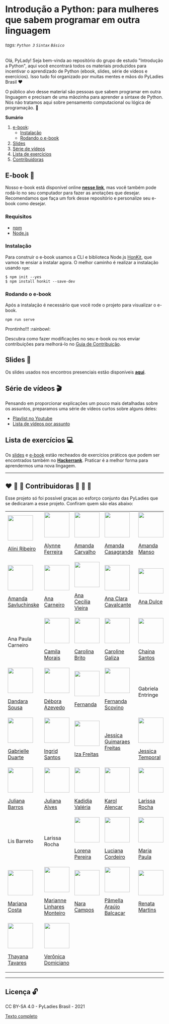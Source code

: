 # Introdução a Python: para mulheres que sabem programar em outra linguagem

###### tags: `Python 3` `Sintax` `Básico`

Olá, PyLady! Seja bem-vinda ao repositório do grupo de estudo "Introdução a Python", aqui você encontrará todos os materiais produzidos para incentivar o aprendizado de Python (ebook, slides, série de vídeos e exercícios). Isso tudo foi organizado por muitas mentes e mãos do PyLadies Brasil :heart:

O público alvo desse material são pessoas que sabem programar em outra linguagem e precisam de uma mãozinha para aprender a sintaxe de Python. Nós não tratamos aqui sobre pensamento computacional ou lógica de programação.
:rocket:

**Sumário**
1. [e-book](#e-book-ledger):
    - [Instalação](#instalação)
    - [Rodando o e-book](#rodando-o-e-book)
2. [Slides](#slides-dvd)
3. [Série de vídeos](#série-de-vídeos-clapper)
4. [Lista de exercícios](#lista-de-exercícios-female-technologist)
5. [Contribuidoras](#heart-orange_heart-yellow_heart-contribuidoras-green_heart-blue_heart-purple_heart)


## E-book :ledger:
Nosso e-book está disponível online **[nesse link](https://introducao-a-python-pyladies-brasil.netlify.app/)**, mas você também pode rodá-lo no seu computador para fazer as anotações que desejar. Recomendamos que faça um fork desse repositório e personalize seu e-book como desejar.

### Requisitos

- [npm](https://www.npmjs.com/get-npm)
- [Node.js](https://nodejs.org/en/)

### Instalação

Para construir o e-book usamos a CLI e biblioteca Node.js [HonKit](https://github.com/honkit/honkit/), que vamos te ensiar a instalar agora. O melhor caminho é realizar a instalação usando `npm`:

```
$ npm init --yes
$ npm install honkit --save-dev
```
### Rodando o e-book

Após a instalação é necessário que você rode o projeto para visualizar o e-book.

```
npm run serve
```

Prontinho!!! :rainbowl:

Descubra como fazer modificações no seu e-book ou nos enviar contribuições para melhorá-lo no [Guia de Contribuição](CONTRIBUITING.md).

## Slides :dvd:

Os slides usados nos encontros presenciais estão disponíveis **[aqui](slides.pdf)**.

## Série de vídeos :clapper:

Pensando em proporcionar explicações um pouco mais detalhadas sobre os assuntos, preparamos uma série de vídeos curtos sobre alguns deles:

- [Playlist no Youtube](https://youtube.com/playlist?list=PL0tfcsij9geHSKlUwYXHaJRaGMRWDyLmW)
- [Lista de vídeos por assunto](serie_youtube.md)

## Lista de exercícios :computer:

Os [slides](slides.pdf) e [e-book](https://introducao-a-python-pyladies-brasil.netlify.app/) estão recheados de exercícios práticos que podem ser encontrados também no **[Hackerrank](https://www.hackerrank.com/introducao-a-python-pyladies-brasil)**. Praticar é a melhor forma para aprendermos uma nova lingagem.

---
## :heart: :orange_heart: :yellow_heart: Contribuidoras :green_heart: :blue_heart: :purple_heart:

Esse projeto só foi possível graças ao esforço conjunto das PyLadies que se dedicaram a esse projeto. Confiram quem são elas abaixo:

<!-- 
Estamos usando uma estrutura de tabela html para listar as contribuidoras desse projeto. Tudo que você precisa fazer é copiar o codigo que temos nas linhas abaixo e fazer as substituições de acordo ;)

Para adicionar uma nova pessoa à lista use as linhas abaixo fazendo os ajustes necessários: 
    1. lembre de inserir o link da foto da lady entre aspas onde está escrito "LINK DA FOTO"
    2. lembre de inserir o link de referência da lady entre aspas onde está escrito "LINK DA LADY"
    3. por fim, lembre de inserir o nome da lady entre aspas onde está escrito NOME DA LADY 
Assim cada lady terá sua fotinha e um link social 


      <td>
        <img src="LINK_DA_FOTO" width="80" height="80" /><br>
        <p><a href="LINK_DA_LADY">NOME_DA_LADY</a></p>
      </td>
-->

<center>
  <table>
    <!-- LINHA 1 -->
    <tr>
      <td>
        <img src="https://avatars.githubusercontent.com/u/10133177?v=4" width="80" height="80" /><br>
        <p><a href="https://github.com/liniribeiro">Alini Ribeiro</a></p>
      </td>
      <td>
        <img src="https://avatars.githubusercontent.com/u/17454743?v=4" width="80" height="80" /><br>
        <p><a href="https://github.com/alynnefs">Alynne Ferreira</a></p>
      </td>
      <td>
        <img src="LINK_DA_FOTO" width="80" height="80" /><br>
        <p><a href="https://github.com/amandaca24">Amanda Carvalho</a></p>
      </td>
      <td>
        <img src="LINK_DA_FOTO" width="80" height="80" /><br>
        <p><a href="https://github.com/AmandaCasagrande">Amanda Casagrande</a></p>
      </td>
      <td>
        <img src="LINK_DA_FOTO" width="80" height="80" /><br>
        <p><a href="https://github.com/amandapmn">Amanda Manso</a></p>
      </td>
    </tr>
    <!-- LINHA 2 -->
    <tr>
      <td>
        <img src="LINK_DA_FOTO" width="80" height="80" /><br>
        <p><a href="https://github.com/amandasavluchinske">Amanda Savluchinske</a></p>
      </td>
      <td>
        <img src="LINK_DA_FOTO" width="80" height="80" /><br>
        <p><a href="https://github.com/anacsv">Ana Carneiro</a></p>
      </td>
      <td>
        <img src="https://avatars.githubusercontent.com/u/30605862?v=4" width="80" height="80" /><br>
        <p><a href="https://github.com/cecivieira">Ana Cecília Vieira</a></p>
      </td>
      <td>
        <img src="LINK_DA_FOTO" width="80" height="80" /><br>
        <p><a href="https://github.com/anacavalc2">Ana Clara Cavalcante</a></p>
      </td>
      <td>
        <img src="https://avatars.githubusercontent.com/u/13003907?v=4" width="80" height="80" /><br>
        <p><a href="https://github.com/anadulce">Ana Dulce</a></p>
      </td>
    </tr>
    <!-- LINHA 3 -->
    <tr>
      <td>
        <p>Ana Paula Carneiro</p>
      </td>
      <td>
        <img src="https://avatars.githubusercontent.com/u/79805515?v=4" width="80" height="80" /><br>
        <p><a href="https://github.com/MoraisCamila91">Camila Morais</a></p>
      </td>
      <td>
        <img src="LINK_DA_FOTO" width="80" height="80" /><br>
        <p><a href="https://github.com/COAB1">Carolina Brito</a></p>
      </td>
      <td>
        <img src="LINK_DA_FOTO" width="80" height="80" /><br>
        <p><a href="https://github.com/CarolineGaliza">Caroline Galiza</a></p>
      </td>
      <td>
        <img src="https://avatars.githubusercontent.com/u/49278266?v=4" width="80" height="80" /><br>
        <p><a href="https://github.com/chainao">Chaina Santos</a></p>
      </td>
    </tr>
    <!-- LINHA 4 -->
    <tr>
      <td>
        <img src="https://avatars.githubusercontent.com/u/9946227?v=4" width="80" height="80" /><br>
        <p><a href="https://github.com/dandaramcsousa">Dandara Sousa</a></p>
      </td>
      <td>
        <img src="https://avatars.githubusercontent.com/u/5026063?v=4" width="80" height="80" /><br>
        <p><a href="https://github.com/deboraazevedo">Débora Azevedo</a></p>
      </td>
      <td>
        <img src="https://avatars.githubusercontent.com/u/21251472?v=4" width="80" height="80" /><br>
        <p><a href="https://github.com/naanadr">Fernanda</a></p>
      </td>
      <td>
        <img src="https://avatars.githubusercontent.com/u/20743819?v=4" width="80" height="80" /><br>
        <p><a href="https://github.com/fernandascovino">Fernanda Scovino</a></p>
      </td>
      <td>
        <p>Gabriela Entringe</p>
      </td>
    </tr>
    <!-- LINHA 5 -->
    <tr>
      <td>
        <img src="LINK_DA_FOTO" width="80" height="80" /><br>
        <p><a href="https://github.com/GabrielleDuarte">Gabrielle Duarte</a></p>
      </td>
      <td>
        <img src="LINK_DA_FOTO" width="80" height="80" /><br>
        <p><a href="https://github.com/ingridl-santos">Ingrid Santos</a></p>
      </td>
      <td>
        <img src="LINK_DA_FOTO" width="80" height="80" /><br>
        <p><a href="https://github.com/izafreitas">Iza Freitas</a></p>
      </td>
      <td>
        <p><a href="mailto:jessica.graes@gmail.com">Jessica Guimaraes Freitas</a></p>
      </td>
      <td>
        <img src="https://avatars.githubusercontent.com/u/6595551?v=4" width="80" height="80" /><br>
        <p><a href="https://github.com/jtemporal">Jessica Temporal</a></p>
      </td>
    </tr>
    <!-- LINHA 6 -->
    <tr>
      <td>
        <img src="https://avatars.githubusercontent.com/u/12106738?v=4" width="80" height="80" /><br>
        <p><a href="https://github.com/tiidadavena">Juliana Barros</a></p>
      </td>
      <td>
        <img src="https://avatars.githubusercontent.com/u/49698966?v=4" width="80" height="80" /><br>
        <p><a href="https://github.com/julianafalves">Juliana Alves</a></p>
      </td>
      <td>
        <img src="https://avatars.githubusercontent.com/u/62582168?v=4" width="80" height="80" /><br>
        <p><a href="https://github.com/Kadidjah">Kadidja Valéria</a></p>
      </td>
      <td>
        <img src="LINK_DA_FOTO" width="80" height="80" /><br>
        <p><a href="https://github.com/karolalencar">Karol Alencar</a></p>
      </td>
      <td>
        <img src="https://avatars.githubusercontent.com/u/69212483?v=4" width="80" height="80" /><br>
        <p><a href="https://github.com/Larissa-Rocha">Larissa Rocha</a></p>
      </td>
    </tr>
    <!-- LINHA 7 -->
    <tr>
      <td>
        <p>Lis Barreto</p>
      </td>
      <td>
        <p>Larissa Rocha</p>
      </td>
      <td>
        <img src="https://avatars.githubusercontent.com/u/9660774?v=4" width="80" height="80" /><br>
        <p><a href="https://github.com/Lorenaps">Lorena Pereira</a></p>
      </td>
      <td>
        <img src="LINK_DA_FOTO" width="80" height="80" /><br>
        <p><a href="https://github.com/Lucianalaura15">Luciana Cordeiro</a></p>
      </td>
      <td>
        <img src="LINK_DA_FOTO" width="80" height="80" /><br>
        <p><a href="https://github.com/mpdiasrosa">Maria Paula</a></p>
      </td>
    </tr>
    <!-- LINHA 8 -->
    <tr>
      <td>
        <img src="LINK_DA_FOTO" width="80" height="80" /><br>
        <p><a href="https://github.com/mrncstt">Mariana Costa</a></p>
      </td>
      <td>
        <img src="https://avatars.githubusercontent.com/u/8157164?v=4" width="80" height="80" /><br>
        <p><a href="https://github.com/hereismari">Marianne Linhares Monteiro</a></p>
      </td>
      <td>
        <img src="https://avatars.githubusercontent.com/u/63564756?v=4" width="80" height="80" /><br>
        <p><a href="https://github.com/naracampos">Nara Campos</a></p>
      </td>
      <td>
        <img src="https://avatars.githubusercontent.com/u/34974649?v=4" width="80" height="80" /><br>
        <p><a href="https://github.com/pamellabiotec">Pâmella Araújo Balcaçar</a></p>
      </td>
      <td>
          <img src="https://avatars.githubusercontent.com/u/30702989?v=4" width="80" height="80" /><br>
          <p><a href="https://github.com/22renata">Renata Martins</a></p>
      </td>
    </tr>
    <!-- LINHA 8 -->
    <tr>
      <td>
        <img src="https://avatars.githubusercontent.com/u/27288941?v=4" width="80" height="80" /><br>
        <p><a href="https://github.com/thayanavt">Thayana Tavares</a></p>
      </td>
      <td>
        <img src="https://avatars.githubusercontent.com/u/69085370?v=4" width="80" height="80" /><br>
        <p><a href="https://github.com/vevedomiciano">Verônica Domiciano</a></p>
      </td>
    </tr>
  </table>
</center>

---
## Licença :unlock:

CC BY-SA 4.0 - PyLadies Brasil - 2021

[Texto completo](LICENSE)
